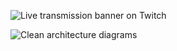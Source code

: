 ![Live transmission banner on Twitch](https://raw.githubusercontent.com/marcoshuck/streaming/dev/20210116/assets/banner.png "Banner - Twitch 01/16/2021")

![Clean architecture diagrams](https://raw.githubusercontent.com/marcoshuck/streaming/dev/20210116/assets/clean_architecture.jpeg "Clean architecture")
